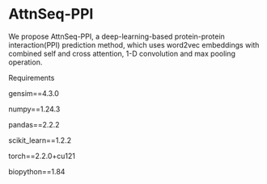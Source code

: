 # AttnSeq-PPI
We propose AttnSeq-PPI, a deep-learning-based protein-protein interaction(PPI) prediction method, which uses word2vec embeddings with combined self and cross attention, 1-D convolution and max pooling operation.

Requirements

gensim==4.3.0

numpy==1.24.3

pandas==2.2.2

scikit_learn==1.2.2

torch==2.2.0+cu121

biopython==1.84

